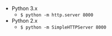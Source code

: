 
* Python 3.x
  * `$ python -m http.server 8000`
* Python 2.x
  * `$ python -m SimpleHTTPServer 8000`

